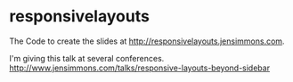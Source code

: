 responsivelayouts
=================

The Code to create the slides at http://responsivelayouts.jensimmons.com.

I'm giving this talk at several conferences.
http://www.jensimmons.com/talks/responsive-layouts-beyond-sidebar

